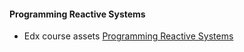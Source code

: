 #### Programming Reactive Systems

- Edx course assets [Programming Reactive Systems](https://courses.edx.org/courses/course-v1:EPFLx+scala-reactiveX+1T2019/course/)
